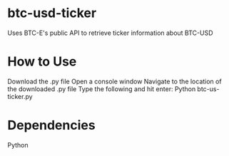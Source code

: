 btc-usd-ticker
==============

Uses BTC-E's public API to retrieve ticker information about BTC-USD

How to Use
==============
Download the .py file
Open a console window
Navigate to the location of the downloaded .py file
Type the following and hit enter: Python btc-us-ticker.py


Dependencies
==============
Python
